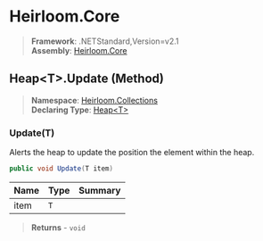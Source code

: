 # Heirloom.Core

> **Framework**: .NETStandard,Version=v2.1  
> **Assembly**: [Heirloom.Core][0]

## Heap\<T>.Update (Method)

> **Namespace**: [Heirloom.Collections][0]  
> **Declaring Type**: [Heap\<T>][1]

### Update(T)

Alerts the heap to update the position the element within the heap.

```cs
public void Update(T item)
```

| Name | Type | Summary |
|------|------|---------|
| item | `T`  |         |

> **Returns** - `void`

[0]: ../../../Heirloom.Core.md
[1]: ../Heap[T].md
